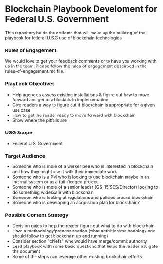 # Blockchain Playbook Develoment for Federal U.S. Government #

This repository holds the artifacts that will make up the building of the playbook for federal U.S.G use of blockchain technologies

### Rules of Engagement ###
We would love to get your feedback comments or to have you working with us in the team.
Please follow the rules of engagement descirbed in the rules-of-engagement.md file.

### Playbook Objectives ###

- Help agencies assess existing installations & figure out how to move forward and get to a blockchain implementation
- Give readers a way to figure out if blockchain is appropriate for a given use case
- How to get the reader ready to move forward with blockchain
- Show where the pitfalls are

### USG Scope ###

- Federal U.S. Government

### Target Audience ###

- Someone who is more of a worker bee who is interested in blockchain and how they might use it with their immediate work
- Someone who is a PM who is looking to use blockchain maybe in an internal system or as a full-fledged project
- Someone who is more of a senior leader (GS-15/SES/Director) looking to do something widescale with blockchain
- Someoen who is looking at regulations and policies around blockchain
- Someone who is developing an acquisition plan for blockchain?

### Possible Content Strategy ###

- Decision gates to help the reader figure out what to do with blockchain
- Have a methodology/process section (what activities/methodology one should follow to get blockchain up and running)
- Consider section "chiefs" who would have merge/commit authority
- Lead playbook with some basic questions that helps the reader navigate the document
- Some of the steps can leverage other existing blockchain efforts
